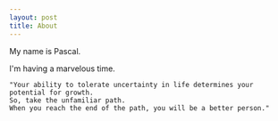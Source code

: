 ```yaml
---
layout: post
title: About
---
```


My name is Pascal.

I'm having a marvelous time.

```
"Your ability to tolerate uncertainty in life determines your potential for growth.
So, take the unfamiliar path.
When you reach the end of the path, you will be a better person."
```
